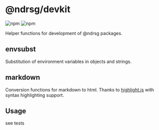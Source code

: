 # @ndrsg/devkit
![npm](https://img.shields.io/npm/v/@ndrsg/devkit?label=%40ndrsg%2Fdevkit)
![npm](https://img.shields.io/npm/dw/@ndrsg/devkit)

Helper functions for development of @ndrsg packages.

## envsubst
Substitution of environment variables in objects and strings.

## markdown
Conversion functions for markdown to html.
Thanks to [highlight.js](https://highlightjs.org/) with syntax highlighting support.

## Usage
see tests
